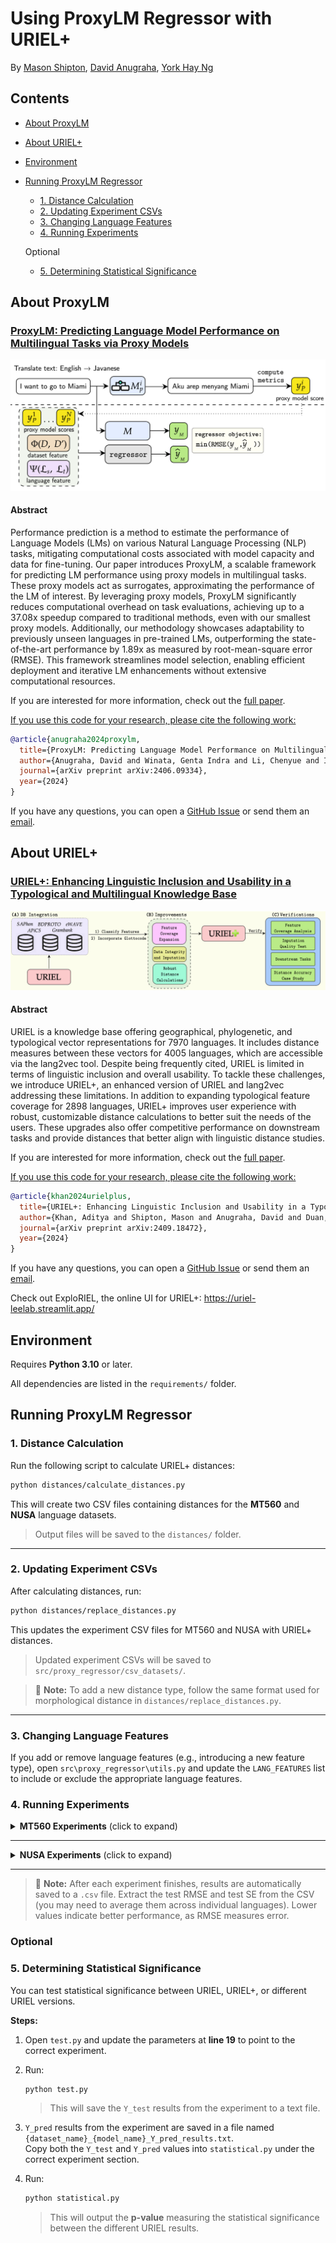 # Using ProxyLM Regressor with URIEL+

By [Mason Shipton](https://github.com/Masonshipton25), [David Anugraha](https://github.com/davidanugraha), [York Hay Ng](https://github.com/Swithord)

## Contents

- [About ProxyLM](#about-proxylm)
- [About URIEL+](#about-uriel)
- [Environment](#environment)
- [Running ProxyLM Regressor](#running-proxylm-regressor)
  - [1. Distance Calculation](#1-distance-calculation)
  - [2. Updating Experiment CSVs](#2-updating-experiment-csvs)
  - [3. Changing Language Features](#3-changing-language-features)
  - [4. Running Experiments](#4-running-experiments)
  
  Optional

  - [5. Determining Statistical Significance](#5-determining-statistical-significance)

## About ProxyLM

### [ProxyLM: Predicting Language Model Performance on Multilingual Tasks via Proxy Models](https://arxiv.org/abs/2406.09334)

![framework for LM performance prediction](./logos/proxylm_logo.png)

#### Abstract
Performance prediction is a method to estimate the performance of Language Models (LMs) on various Natural Language Processing (NLP) tasks, mitigating computational costs associated with model capacity and data for fine-tuning. Our paper introduces ProxyLM, a scalable framework for predicting LM performance using proxy models in multilingual tasks. These proxy models act as surrogates, approximating the performance of the LM of interest. By leveraging proxy models, ProxyLM significantly reduces computational overhead on task evaluations, achieving up to a 37.08x speedup compared to traditional methods, even with our smallest proxy models. Additionally, our methodology showcases adaptability to previously unseen languages in pre-trained LMs, outperforming the state-of-the-art performance by 1.89x as measured by root-mean-square error (RMSE). This framework streamlines model selection, enabling efficient deployment and iterative LM enhancements without extensive computational resources.

If you are interested for more information, check out the [full paper](https://arxiv.org/abs/2406.09334).

<u>If you use this code for your research, please cite the following work:</u>

```bibtex
@article{anugraha2024proxylm,
  title={ProxyLM: Predicting Language Model Performance on Multilingual Tasks via Proxy Models},
  author={Anugraha, David and Winata, Genta Indra and Li, Chenyue and Irawan, Patrick Amadeus and Lee, En-Shiun Annie},
  journal={arXiv preprint arXiv:2406.09334},
  year={2024}
}
```

If you have any questions, you can open a [GitHub Issue](https://github.com/davidanugraha/proxylm/issues) or send them an [email](mailto:david.anugraha@gmail.com).


## About URIEL+

### [URIEL+: Enhancing Linguistic Inclusion and Usability in a Typological and Multilingual Knowledge Base](https://arxiv.org/abs/2409.18472)

![knowledge base for natural language processing](./logos/urielplus_logo.png)

#### Abstract
URIEL is a knowledge base offering geographical, phylogenetic, and typological vector representations for 7970 languages. It includes distance measures between these vectors for 4005 languages, which are accessible via the lang2vec tool. Despite being frequently cited, URIEL is limited in terms of linguistic inclusion and overall usability. To tackle these challenges, we introduce URIEL+, an enhanced version of URIEL and lang2vec addressing these limitations. In addition to expanding typological feature coverage for 2898 languages, URIEL+ improves user experience with robust, customizable distance calculations to better suit the needs of the users. These upgrades also offer competitive performance on downstream tasks and provide distances that better align with linguistic distance studies.

If you are interested for more information, check out the [full paper](https://aclanthology.org/2025.coling-main.463/).

<u>If you use this code for your research, please cite the following work:</u>

```bibtex
@article{khan2024urielplus,
  title={URIEL+: Enhancing Linguistic Inclusion and Usability in a Typological and Multilingual Knowledge Base},
  author={Khan, Aditya and Shipton, Mason and Anugraha, David and Duan, Kaiyao and Hoang, Phuong H. and Khiu, Eric and Doğruöz, A. Seza and Lee, En-Shiun Annie},
  journal={arXiv preprint arXiv:2409.18472},
  year={2024}
}
```

If you have any questions, you can open a [GitHub Issue](https://github.com/Masonshipton25/URIELPlus/issues) or send them an [email](mailto:masonshipton25@gmail.com).

Check out ExploRIEL, the online UI for URIEL+: https://uriel-leelab.streamlit.app/ 


## Environment

Requires **Python 3.10** or later.

All dependencies are listed in the `requirements/` folder.

## Running ProxyLM Regressor

### 1. Distance Calculation

Run the following script to calculate URIEL+ distances:

```bash
python distances/calculate_distances.py
```

This will create two CSV files containing distances for the **MT560** and **NUSA** language datasets.

> Output files will be saved to the `distances/` folder.

---

### 2. Updating Experiment CSVs

After calculating distances, run:

```bash
python distances/replace_distances.py
```

This updates the experiment CSV files for MT560 and NUSA with URIEL+ distances.

> Updated experiment CSVs will be saved to `src/proxy_regressor/csv_datasets/`.

> 📄 **Note:** To add a new distance type, follow the same format used for morphological distance in `distances/replace_distances.py`.

---

### 3. Changing Language Features

If you add or remove language features (e.g., introducing a new feature type), open `src\proxy_regressor\utils.py` and update the `LANG_FEATURES` list to include or exclude the appropriate language features.

### 4. Running Experiments

<details>
<summary><strong>MT560 Experiments</strong> (click to expand)</summary>

- **Random Sampling (M2M100):**
  ```bash
  python -m src.proxy_regressor.main -em random -r xgb -rj src/proxy_regressor/regressor_configs/xgb_config_mt560_m2m100.json -d mt560 -m m2m100
  ```

- **Random Sampling (NLLB):**
  ```bash
  python -m src.proxy_regressor.main -em random -r xgb -rj src/proxy_regressor/regressor_configs/xgb_config_mt560_nllb.json -d mt560 -m nllb
  ```

- **Leave-One-Language-Out (LOLO) (M2M100):**
  ```bash
  python -m src.proxy_regressor.main -em lolo -r xgb -rj src/proxy_regressor/regressor_configs/xgb_config_mt560_m2m100.json -d mt560 -m m2m100 -l all
  ```

- **Leave-One-Language-Out (LOLO) (NLLB):**
  ```bash
  python -m src.proxy_regressor.main -em lolo -r xgb -rj src/proxy_regressor/regressor_configs/xgb_config_mt560_nllb.json -d mt560 -m nllb -l all
  ```

- **Seen/Unseen (M2M100):**
  ```bash
  python -m src.proxy_regressor.main -em seen_unseen -r xgb -rj src/proxy_regressor/regressor_configs/xgb_config_mt560_m2m100.json -d mt560 -m m2m100
  ```

  After running the **Seen/Unseen (M2M100)** command, run:
  ```bash
  python unseen.py
  ```
  This will output a text file with more readable results and will output the average standard error. NOTE: For **Seen/Unseen (M2M100)** experiments, take the average of `test_source_rmse` and `test_target_rmse` for the `test_rmse`.

</details>

---

<details>
<summary><strong>NUSA Experiments</strong> (click to expand)</summary>

- **Random Sampling (M2M100):**
  ```bash
  python -m src.proxy_regressor.main -em random -r xgb -rj src/proxy_regressor/regressor_configs/xgb_config_nusa_m2m100.json -d nusa -m m2m100
  ```

- **Random Sampling (NLLB):**
  ```bash
  python -m src.proxy_regressor.main -em random -r xgb -rj src/proxy_regressor/regressor_configs/xgb_config_nusa_nllb.json -d nusa -m nllb
  ```

- **Leave-One-Language-Out (LOLO) (M2M100):**
  ```bash
  python -m src.proxy_regressor.main -em lolo -r xgb -rj src/proxy_regressor/regressor_configs/xgb_config_nusa_m2m100.json -d nusa -m m2m100 -l all
  ```

- **Leave-One-Language-Out (LOLO) (NLLB):**
  ```bash
  python -m src.proxy_regressor.main -em lolo -r xgb -rj src/proxy_regressor/regressor_configs/xgb_config_nusa_nllb.json -d nusa -m nllb -l all
  ```

</details>

---

> 📄 **Note:** After each experiment finishes, results are automatically saved to a `.csv` file. Extract the test RMSE and test SE from the CSV (you may need to average them across individual languages). Lower values indicate better performance, as RMSE measures error.

### Optional

### 5. Determining Statistical Significance

You can test statistical significance between URIEL, URIEL+, or different URIEL versions.

**Steps:**

1. Open `test.py` and update the parameters at **line 19** to point to the correct experiment.

2. Run:
   ```bash
   python test.py
   ```
   > This will save the `Y_test` results from the experiment to a text file.

3. `Y_pred` results from the experiment are saved in a file named `{dataset_name}_{model_name}_Y_pred_results.txt`.  
   Copy both the `Y_test` and `Y_pred` values into `statistical.py` under the correct experiment section.

4. Run:
   ```bash
   python statistical.py
   ```
   > This will output the **p-value** measuring the statistical significance between the different URIEL results.
